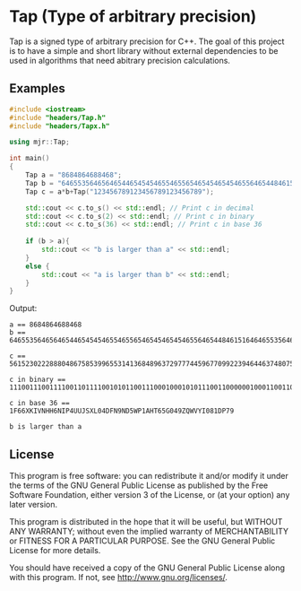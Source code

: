 Tap (Type of arbitrary precision)
==========

Tap is a signed type of arbitrary precision for C++. The goal of this project is to have a simple and short library without external dependencies to be used in algorithms that need abitrary precision calculations. 



Examples
---------------
```cpp
#include <iostream>
#include "headers/Tap.h"
#include "headers/Tapx.h"

using mjr::Tap;

int main()
{
    Tap a = "8684864688468";
    Tap b = "646553564656465446545454655465565465454654546556465448461516464655356465644";
    Tap c = a*b+Tap("123456789123456789123456789");

    std::cout << c.to_s() << std::endl; // Print c in decimal
    std::cout << c.to_s(2) << std::endl; // Print c in binary
    std::cout << c.to_s(36) << std::endl; // Print c in base 36
    
    if (b > a){
        std::cout << "b is larger than a" << std::endl;
    }
    else {
        std::cout << "a is larger than b" << std::endl;
    }
}
```

Output:
```
a == 8684864688468
b == 6465535646564654465454546554655654654546545465564654484615164646553564656

c == 
56152302228880486758539965531413684896372977744596770992239464463748075092795459043797

c in binary == 
111001110011110011011110010101100111000100010101110011000000100011001100010001011011100011011011011011110101110011100110000011011110011001110001100001101111011100010111101001101010100010100011111101110110011100010010111011000000010011100001001101110011100001010000101110000000111010101

c in base 36 == 
1F66XKIVNHH6NIP4UUJSXL04DFN9ND5WP1AHT65G049ZQWVYI081DP79

b is larger than a
```


License
------------

This program is free software: you can redistribute it and/or modify
it under the terms of the GNU General Public License as published by
the Free Software Foundation, either version 3 of the License, or
(at your option) any later version.

This program is distributed in the hope that it will be useful,
but WITHOUT ANY WARRANTY; without even the implied warranty of
MERCHANTABILITY or FITNESS FOR A PARTICULAR PURPOSE.  See the
GNU General Public License for more details.

You should have received a copy of the GNU General Public License
along with this program.  If not, see <http://www.gnu.org/licenses/>.